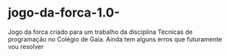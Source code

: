 # jogo-da-forca-1.0-
Jogo da forca criado para um trabalho da disciplina Técnicas de programação no Colégio de Gaia. Ainda tem alguns erros que futuramente vou  resolver
